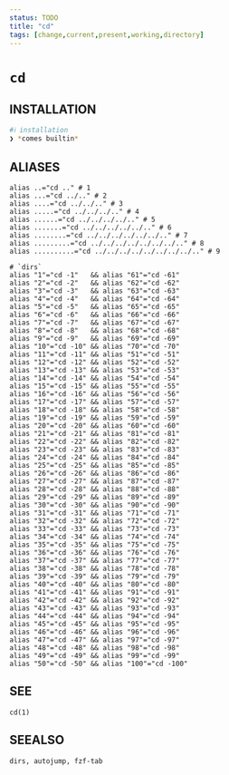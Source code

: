 ```yaml
---
status: TODO
title: "cd"
tags: [change,current,present,working,directory]
---
```


# `cd`

## INSTALLATION


```bash
#ℹ︎ installation
❯ *comes builtin*
```



## ALIASES

    alias ..="cd .." # 1
    alias ...="cd ../.." # 2
    alias ....="cd ../../.." # 3
    alias .....="cd ../../../.." # 4
    alias ......="cd ../../../../.." # 5
    alias .......="cd ../../../../../.." # 6
    alias ........="cd ../../../../../../.." # 7
    alias .........="cd ../../../../../../../.." # 8
    alias ..........="cd ../../../../../../../../.." # 9

    # `dirs`
    alias "1"="cd -1"   && alias "61"="cd -61"
    alias "2"="cd -2"   && alias "62"="cd -62"
    alias "3"="cd -3"   && alias "63"="cd -63"
    alias "4"="cd -4"   && alias "64"="cd -64"
    alias "5"="cd -5"   && alias "65"="cd -65"
    alias "6"="cd -6"   && alias "66"="cd -66"
    alias "7"="cd -7"   && alias "67"="cd -67"
    alias "8"="cd -8"   && alias "68"="cd -68"
    alias "9"="cd -9"   && alias "69"="cd -69"
    alias "10"="cd -10" && alias "70"="cd -70"
    alias "11"="cd -11" && alias "51"="cd -51"
    alias "12"="cd -12" && alias "52"="cd -52"
    alias "13"="cd -13" && alias "53"="cd -53"
    alias "14"="cd -14" && alias "54"="cd -54"
    alias "15"="cd -15" && alias "55"="cd -55"
    alias "16"="cd -16" && alias "56"="cd -56"
    alias "17"="cd -17" && alias "57"="cd -57"
    alias "18"="cd -18" && alias "58"="cd -58"
    alias "19"="cd -19" && alias "59"="cd -59"
    alias "20"="cd -20" && alias "60"="cd -60"
    alias "21"="cd -21" && alias "81"="cd -81"
    alias "22"="cd -22" && alias "82"="cd -82"
    alias "23"="cd -23" && alias "83"="cd -83"
    alias "24"="cd -24" && alias "84"="cd -84"
    alias "25"="cd -25" && alias "85"="cd -85"
    alias "26"="cd -26" && alias "86"="cd -86"
    alias "27"="cd -27" && alias "87"="cd -87"
    alias "28"="cd -28" && alias "88"="cd -88"
    alias "29"="cd -29" && alias "89"="cd -89"
    alias "30"="cd -30" && alias "90"="cd -90"
    alias "31"="cd -31" && alias "71"="cd -71"
    alias "32"="cd -32" && alias "72"="cd -72"
    alias "33"="cd -33" && alias "73"="cd -73"
    alias "34"="cd -34" && alias "74"="cd -74"
    alias "35"="cd -35" && alias "75"="cd -75"
    alias "36"="cd -36" && alias "76"="cd -76"
    alias "37"="cd -37" && alias "77"="cd -77"
    alias "38"="cd -38" && alias "78"="cd -78"
    alias "39"="cd -39" && alias "79"="cd -79"
    alias "40"="cd -40" && alias "80"="cd -80"
    alias "41"="cd -41" && alias "91"="cd -91"
    alias "42"="cd -42" && alias "92"="cd -92"
    alias "43"="cd -43" && alias "93"="cd -93"
    alias "44"="cd -44" && alias "94"="cd -94"
    alias "45"="cd -45" && alias "95"="cd -95"
    alias "46"="cd -46" && alias "96"="cd -96"
    alias "47"="cd -47" && alias "97"="cd -97"
    alias "48"="cd -48" && alias "98"="cd -98"
    alias "49"="cd -49" && alias "99"="cd -99"
    alias "50"="cd -50" && alias "100"="cd -100"


## SEE

    cd(1)

## SEEALSO

    dirs, autojump, fzf-tab

